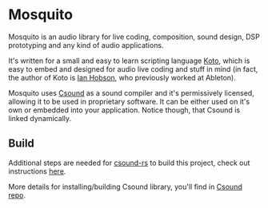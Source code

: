 Mosquito
===

Mosquito is an audio library for live coding, composition, sound design, DSP
prototyping and any kind of audio applications.

It's written for a small and easy to learn scripting language
[Koto](https://github.com/koto-lang/koto), which is easy to embed and designed
for audio live coding and stuff in mind (in fact, the author of Koto is 
[Ian Hobson](https://twitter.com/_hobson_), who previously worked at Ableton).

Mosquito uses [Csound](https://csound.com) as a sound compiler and it's
permissively licensed, allowing it to be used in proprietary software. It can be
either used on it's own or embedded into your application. Notice though, that
Csound is linked dynamically.




## Build

Additional steps are needed for 
[csound-rs](https://github.com/neithanmo/csound-rs) to build this project, check
out instructions [here](https://github.com/neithanmo/csound-rs#installation).

More details for installing/building Csound library, you'll find in 
[Csound repo](https://github.com/csound/csound).
